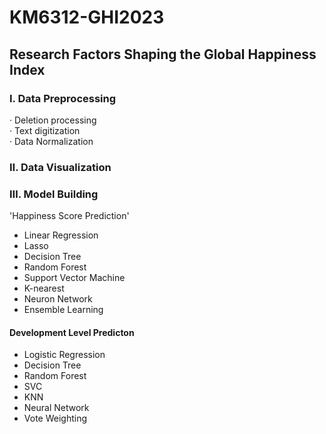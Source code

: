 # KM6312-GHI2023
## **Research Factors Shaping the Global Happiness Index**<br>
### **Ⅰ. Data Preprocessing**<br>
· Deletion processing<br>
· Text digitization<br>
· Data Normalization<br>
### **Ⅱ. Data Visualization**<br>
### **Ⅲ. Model Building**<br>
'Happiness Score Prediction'<br>
- Linear Regression<br>
- Lasso<br>
- Decision Tree<br>
- Random Forest<br>
- Support Vector Machine<br>
- K-nearest<br>
- Neuron Network<br>
- Ensemble Learning<br>
#### Development Level Predicton<br>
- Logistic Regression<br>
- Decision Tree<br>
- Random Forest<br>
- SVC<br>
- KNN<br>
- Neural Network<br>
- Vote Weighting<br>
